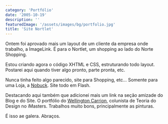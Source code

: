 ```yaml
---
category: 'Portfólio'
date: '2005-10-19'
description: ''
featuredImage: '/assets/images/bg/portfolio.jpg'
title: 'Site Nortlet'
---
```


Ontem foi aprovado mais um layout de um cliente da empresa onde trabalho, a ImageLink. É para o Nortlet, um shopping ao lado do Norte Shopping.

Estou criando agora o código XHTML e CSS, estruturando todo layout. Postarei aqui quando tiver algo pronto, parte pronta, etc.

Nunca tinha feito algo parecido, site para Shopping, etc... Somente para uma Loja, a [Nobuck](http://www.nobuck.com.br 'Visitar site da Nobuck [Este link abre em uma nova janela]'). Site todo em Flash.

Destacando aqui também que adicionei mais um link na seção amizade do Blog e do Site. O portfólio do [Wellington Carrion](http://www.wellington.art.br 'Visitar Site do Wellington [Este link abre em uma nova janela]'), colunista de Teoria do Design no iMasters. Trabalhos muito bons, principalmente as pinturas.

É isso ae galera. Abraços.
